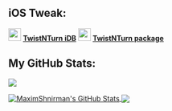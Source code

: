 ## iOS Tweak:

<img src="https://media.havoc.app/63b4665f19ee9124e588bc6e?w=3840&q=75" width="25px"> **[TwistNTurn iDB](https://www.idownloadblog.com/2023/01/04/twistnturn/)**
<img src="https://media.havoc.app/63b4665f19ee9124e588bc6e?w=3840&q=75" width="25px"> **[TwistNTurn package](https://havoc.app/package/twistnturn)**

## My GitHub Stats:

![](https://github-profile-summary-cards.vercel.app/api/cards/profile-details?username=MaximShnirman&theme=dracula)

<a href="#stats">
  <img align="center" src="https://github-readme-stats-ruby-one.vercel.app/api/top-langs/?username=MaximShnirman&include_all_commits=true&count_private=true&theme=dracula&hide=Perl" alt="MaximShnirman's GitHub Stats">
</a>

<a href="#stats">
  <img align="center" src="https://github-readme-stats-ruby-one.vercel.app/api?username=MaximShnirman&include_all_commits=true&theme=dracula&show_icons=true&count_private=true">
</a>

